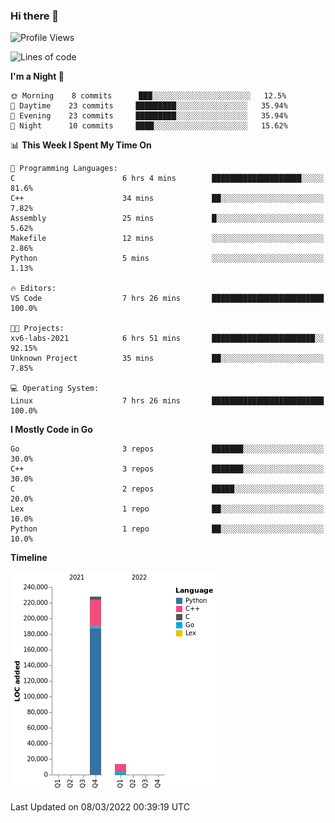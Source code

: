 ### Hi there 👋

<!--START_SECTION:waka-->
![Profile Views](http://img.shields.io/badge/Profile%20Views-0-blue)

![Lines of code](https://img.shields.io/badge/From%20Hello%20World%20I%27ve%20Written-241%20Thousand%20lines%20of%20code-blue)

**I'm a Night 🦉** 

```text
🌞 Morning    8 commits      ███░░░░░░░░░░░░░░░░░░░░░░   12.5% 
🌆 Daytime    23 commits     █████████░░░░░░░░░░░░░░░░   35.94% 
🌃 Evening    23 commits     █████████░░░░░░░░░░░░░░░░   35.94% 
🌙 Night      10 commits     ████░░░░░░░░░░░░░░░░░░░░░   15.62%

```


📊 **This Week I Spent My Time On** 

```text
💬 Programming Languages: 
C                        6 hrs 4 mins        ████████████████████░░░░░   81.6% 
C++                      34 mins             ██░░░░░░░░░░░░░░░░░░░░░░░   7.82% 
Assembly                 25 mins             █░░░░░░░░░░░░░░░░░░░░░░░░   5.62% 
Makefile                 12 mins             ░░░░░░░░░░░░░░░░░░░░░░░░░   2.86% 
Python                   5 mins              ░░░░░░░░░░░░░░░░░░░░░░░░░   1.13%

🔥 Editors: 
VS Code                  7 hrs 26 mins       █████████████████████████   100.0%

🐱‍💻 Projects: 
xv6-labs-2021            6 hrs 51 mins       ███████████████████████░░   92.15% 
Unknown Project          35 mins             ██░░░░░░░░░░░░░░░░░░░░░░░   7.85%

💻 Operating System: 
Linux                    7 hrs 26 mins       █████████████████████████   100.0%

```

**I Mostly Code in Go** 

```text
Go                       3 repos             ███████░░░░░░░░░░░░░░░░░░   30.0% 
C++                      3 repos             ███████░░░░░░░░░░░░░░░░░░   30.0% 
C                        2 repos             █████░░░░░░░░░░░░░░░░░░░░   20.0% 
Lex                      1 repo              ██░░░░░░░░░░░░░░░░░░░░░░░   10.0% 
Python                   1 repo              ██░░░░░░░░░░░░░░░░░░░░░░░   10.0%

```


**Timeline**

![Chart not found](https://raw.githubusercontent.com/h3n4l/h3n4l/main/charts/bar_graph.png) 


 Last Updated on 08/03/2022 00:39:19 UTC
<!--END_SECTION:waka-->

